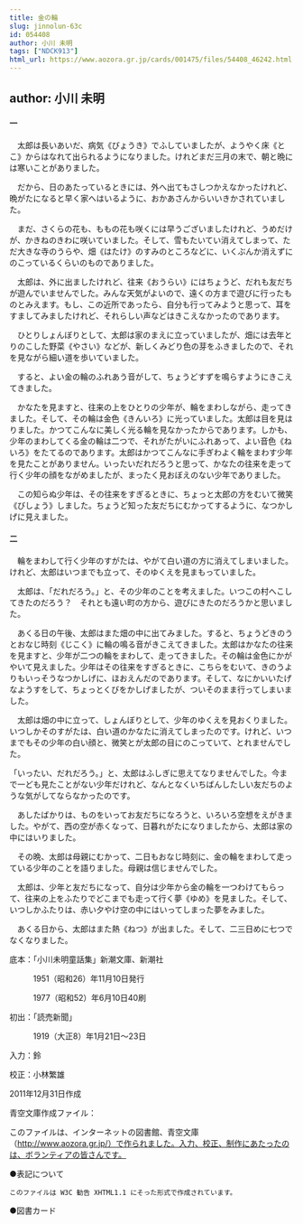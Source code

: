 ```yaml
---
title: 金の輪
slug: jinnolun-63c
id: 054408
author: 小川 未明
tags: ["NDCK913"]
html_url: https://www.aozora.gr.jp/cards/001475/files/54408_46242.html
---
```


## author: 小川 未明

#### 一




　太郎は長いあいだ、病気《びょうき》でふしていましたが、ようやく床《とこ》からはなれて出られるようになりました。けれどまだ三月の末で、朝と晩には寒いことがありました。

　だから、日のあたっているときには、外へ出てもさしつかえなかったけれど、晩がたになると早く家へはいるように、おかあさんからいいきかされていました。

　まだ、さくらの花も、ももの花も咲くには早うございましたけれど、うめだけが、かきねのきわに咲いていました。そして、雪もたいてい消えてしまって、ただ大きな寺のうらや、畑《はたけ》のすみのところなどに、いくぶんか消えずにのこっているくらいのものでありました。

　太郎は、外に出ましたけれど、往来《おうらい》にはちょうど、だれも友だちが遊んでいませんでした。みんな天気がよいので、遠くの方まで遊びに行ったものとみえます。もし、この近所であったら、自分も行ってみようと思って、耳をすましてみましたけれど、それらしい声などはきこえなかったのであります。

　ひとりしょんぼりとして、太郎は家のまえに立っていましたが、畑には去年とりのこした野菜《やさい》などが、新しくみどり色の芽をふきましたので、それを見ながら細い道を歩いていました。

　すると、よい金の輪のふれあう音がして、ちょうどすずを鳴らすようにきこえてきました。

　かなたを見ますと、往来の上をひとりの少年が、輪をまわしながら、走ってきました。そして、その輪は金色《きんいろ》に光っていました。太郎は目を見はりました。かつてこんなに美しく光る輪を見なかったからであります。しかも、少年のまわしてくる金の輪は二つで、それがたがいにふれあって、よい音色《ねいろ》をたてるのであります。太郎はかつてこんなに手ぎわよく輪をまわす少年を見たことがありません。いったいだれだろうと思って、かなたの往来を走って行く少年の顔をながめましたが、まったく見おぼえのない少年でありました。

　この知らぬ少年は、その往来をすぎるときに、ちょっと太郎の方をむいて微笑《びしょう》しました。ちょうど知った友だちにむかってするように、なつかしげに見えました。



#### 二




　輪をまわして行く少年のすがたは、やがて白い道の方に消えてしまいました。けれど、太郎はいつまでも立って、そのゆくえを見まもっていました。

　太郎は、「だれだろう。」と、その少年のことを考えました。いつこの村へこしてきたのだろう？　それとも遠い町の方から、遊びにきたのだろうかと思いました。

　あくる日の午後、太郎はまた畑の中に出てみました。すると、ちょうどきのうとおなじ時刻《じこく》に輪の鳴る音がきこえてきました。太郎はかなたの往来を見ますと、少年が二つの輪をまわして、走ってきました。その輪は金色にかがやいて見えました。少年はその往来をすぎるときに、こちらをむいて、きのうよりもいっそうなつかしげに、ほおえんだのであります。そして、なにかいいたげなようすをして、ちょっとくびをかしげましたが、ついそのまま行ってしまいました。

　太郎は畑の中に立って、しょんぼりとして、少年のゆくえを見おくりました。いつしかそのすがたは、白い道のかなたに消えてしまったのです。けれど、いつまでもその少年の白い顔と、微笑とが太郎の目にのこっていて、とれませんでした。

「いったい、だれだろう。」と、太郎はふしぎに思えてなりませんでした。今まで一ども見たことがない少年だけれど、なんとなくいちばんしたしい友だちのような気がしてならなかったのです。

　あしたばかりは、ものをいってお友だちになろうと、いろいろ空想をえがきました。やがて、西の空が赤くなって、日暮れがたになりましたから、太郎は家の中にはいりました。

　その晩、太郎は母親にむかって、二日もおなじ時刻に、金の輪をまわして走っている少年のことを語りました。母親は信じませんでした。

　太郎は、少年と友だちになって、自分は少年から金の輪を一つわけてもらって、往来の上をふたりでどこまでも走って行く夢《ゆめ》を見ました。そして、いつしかふたりは、赤い夕やけ空の中にはいってしまった夢をみました。

　あくる日から、太郎はまた熱《ねつ》が出ました。そして、二三日めに七つでなくなりました。













底本：「小川未明童話集」新潮文庫、新潮社

　　　1951（昭和26）年11月10日発行

　　　1977（昭和52）年6月10日40刷

初出：「読売新聞」

　　　1919（大正8）年1月21日～23日

入力：鈴

校正：小林繁雄

2011年12月31日作成

青空文庫作成ファイル：

このファイルは、インターネットの図書館、青空文庫（http://www.aozora.gr.jp/）で作られました。入力、校正、制作にあたったのは、ボランティアの皆さんです。











●表記について


	このファイルは W3C 勧告 XHTML1.1 にそった形式で作成されています。







●図書カード